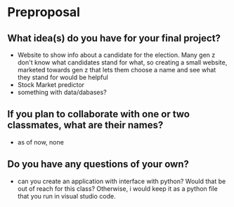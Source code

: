 # Preproposal

## What idea(s) do you have for your final project?

- Website to show info about a candidate for the election. Many gen z don't know what candidates stand for what, so creating a small website, marketed towards gen z that lets them choose a name and see what they stand for would be helpful
- Stock Market predictor
- something with data/dabases?

## If you plan to collaborate with one or two classmates, what are their names?

- as of now, none

## Do you have any questions of your own?

- can you create an application with interface with python? Would that be out of reach for this class? Otherwise, i would keep it as a python file that you run in visual studio code.
